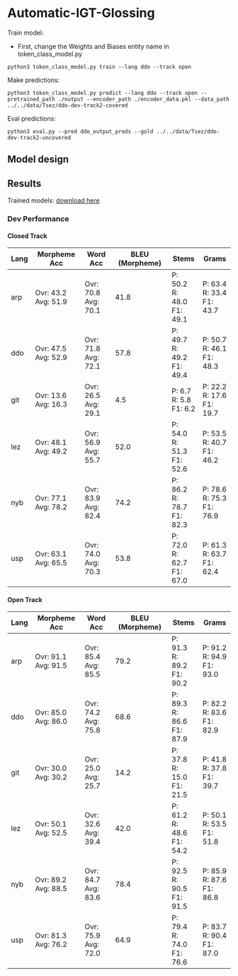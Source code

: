 # Automatic-IGT-Glossing

Train model:
- First, change the Weights and Biases entity name in token_class_model.py

```shell
python3 token_class_model.py train --lang ddo --track open
```

Make predictions:

```shell
python3 token_class_model.py predict --lang ddo --track open --pretrained_path ./output --encoder_path ./encoder_data.pkl --data_path ../../data/Tsez/ddo-dev-track2-covered
```

Eval predictions:

```shell
python3 eval.py --pred ddo_output_preds --gold ../../data/Tsez/ddo-dev-track2-uncovered
```

## Model design

## Results

Trained models: [download here](https://o365coloradoedu-my.sharepoint.com/:f:/g/personal/migi8081_colorado_edu/EhzVMGQwS_5GuV4R1BZYbVIBJbj0zHi09t85zGRuAwEkbw?e=iEIIfH)

### Dev Performance
#### Closed Track
| Lang | Morpheme Acc| Word Acc | BLEU (Morpheme) | Stems | Grams |
| --- | --- | --- | --- | --- | --- |
| arp | Ovr: 43.2<br>Avg: 51.9 | Ovr: 70.8<br>Avg: 70.1 | 41.8 | P: 50.2<br>R: 48.0<br>F1: 49.1 | P: 63.4<br>R: 33.4<br>F1: 43.7 |
| ddo | Ovr: 47.5<br>Avg: 52.9 | Ovr: 71.8<br>Avg: 72.1 | 57.8 | P: 49.7<br>R: 49.2<br>F1: 49.4 | P: 50.7<br>R: 46.1<br>F1: 48.3 |
| git | Ovr: 13.6<br>Avg: 16.3 | Ovr: 26.5<br>Avg: 29.1 | 4.5 | P: 6.7<br>R: 5.8<br>F1: 6.2 | P: 22.2<br>R: 17.6<br>F1: 19.7 |]
| lez | Ovr: 48.1<br>Avg: 49.2 | Ovr: 56.9<br>Avg: 55.7 | 52.0 | P: 54.0<br>R: 51.3<br>F1: 52.6 | P: 53.5<br>R: 40.7<br>F1: 46.2 |
| nyb | Ovr: 77.1<br>Avg: 78.2 | Ovr: 83.9<br>Avg: 82.4 | 74.2 | P: 86.2<br>R: 78.7<br>F1: 82.3 | P: 78.6<br>R: 75.3<br>F1: 76.9 |
| usp | Ovr: 63.1<br>Avg: 65.5 | Ovr: 74.0<br>Avg: 70.3 | 53.8 | P: 72.0<br>R: 62.7<br>F1: 67.0 | P: 61.3<br>R: 63.7<br>F1: 62.4 |

#### Open Track
| Lang | Morpheme Acc| Word Acc | BLEU (Morpheme) | Stems | Grams |
| --- | --- | --- | --- | --- | --- |
| arp | Ovr: 91.1<br>Avg: 91.5 | Ovr: 85.4<br>Avg: 85.5 | 79.2 | P: 91.3<br>R: 89.2<br>F1: 90.2 | P: 91.2<br>R: 94.9<br>F1: 93.0 |
| ddo | Ovr: 85.0<br>Avg: 86.0 | Ovr: 74.2<br>Avg: 75.8 | 68.6 | P: 89.3<br>R: 86.6<br>F1: 87.9 | P: 82.2<br>R: 83.6<br>F1: 82.9 |
| git | Ovr: 30.0<br>Avg: 30.2 | Ovr: 25.0<br>Avg: 25.7 | 14.2 | P: 37.8<br>R: 15.0<br>F1: 21.5 | P: 41.8<br>R: 37.8<br>F1: 39.7 |
| lez | Ovr: 50.1<br>Avg: 52.5 | Ovr: 32.6<br>Avg: 39.4 | 42.0 | P: 61.2<br>R: 48.6<br>F1: 54.2 | P: 50.1<br>R: 53.5<br>F1: 51.8 |
| nyb | Ovr: 89.2<br>Avg: 88.5 | Ovr: 84.7<br>Avg: 83.6 | 78.4 | P: 92.5<br>R: 90.5<br>F1: 91.5 | P: 85.9<br>R: 87.6<br>F1: 86.8 |
| usp | Ovr: 81.3<br>Avg: 76.2 | Ovr: 75.9<br>Avg: 72.0 | 64.9 | P: 79.4<br>R: 74.0<br>F1: 76.6 | P: 83.7<br>R: 90.4<br>F1: 87.0 |


